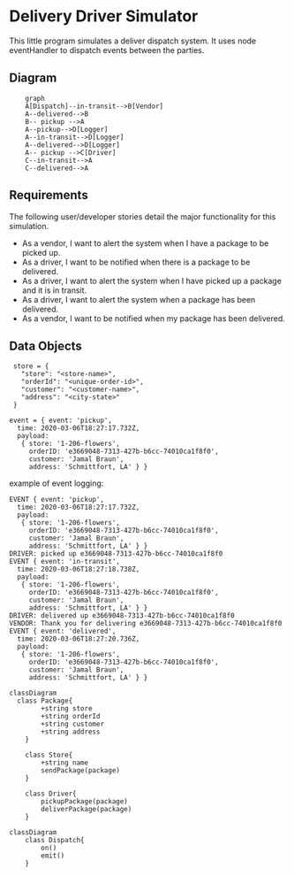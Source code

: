 # Delivery Driver Simulator

This little program simulates a deliver dispatch system. It uses node eventHandler to dispatch events between the parties.

## Diagram

```mermaid
    graph
    A[Dispatch]--in-transit-->B[Vendor]
    A--delivered-->B
    B-- pickup -->A
    A--pickup-->D[Logger]
    A--in-transit-->D[Logger]
    A--delivered-->D[Logger]
    A-- pickup -->C[Driver]
    C--in-transit-->A
    C--delivered-->A
```

## Requirements

The following user/developer stories detail the major functionality for this simulation.

- As a vendor, I want to alert the system when I have a package to be picked up.
- As a driver, I want to be notified when there is a package to be delivered.
- As a driver, I want to alert the system when I have picked up a package and it is in transit.
- As a driver, I want to alert the system when a package has been delivered.
- As a vendor, I want to be notified when my package has been delivered.

## Data Objects

```
 store = {
   "store": "<store-name>",
   "orderId": "<unique-order-id>",
   "customer": "<customer-name>",
   "address": "<city-state>"
 }
```

```
event = { event: 'pickup',
  time: 2020-03-06T18:27:17.732Z,
  payload:
   { store: '1-206-flowers',
     orderID: 'e3669048-7313-427b-b6cc-74010ca1f8f0',
     customer: 'Jamal Braun',
     address: 'Schmittfort, LA' } }
```

example of event logging:

```
EVENT { event: 'pickup',
  time: 2020-03-06T18:27:17.732Z,
  payload:
   { store: '1-206-flowers',
     orderID: 'e3669048-7313-427b-b6cc-74010ca1f8f0',
     customer: 'Jamal Braun',
     address: 'Schmittfort, LA' } }
DRIVER: picked up e3669048-7313-427b-b6cc-74010ca1f8f0
EVENT { event: 'in-transit',
  time: 2020-03-06T18:27:18.738Z,
  payload:
   { store: '1-206-flowers',
     orderID: 'e3669048-7313-427b-b6cc-74010ca1f8f0',
     customer: 'Jamal Braun',
     address: 'Schmittfort, LA' } }
DRIVER: delivered up e3669048-7313-427b-b6cc-74010ca1f8f0
VENDOR: Thank you for delivering e3669048-7313-427b-b6cc-74010ca1f8f0
EVENT { event: 'delivered',
  time: 2020-03-06T18:27:20.736Z,
  payload:
   { store: '1-206-flowers',
     orderID: 'e3669048-7313-427b-b6cc-74010ca1f8f0',
     customer: 'Jamal Braun',
     address: 'Schmittfort, LA' } }
```

```mermaid
classDiagram
  class Package{
        +string store
        +string orderId
        +string customer
        +string address
    }

    class Store{
        +string name
        sendPackage(package)
    }

    class Driver{
        pickupPackage(package)
        deliverPackage(package)
    }
```

```mermaid
classDiagram
    class Dispatch{
        on()
        emit()
    }
```

